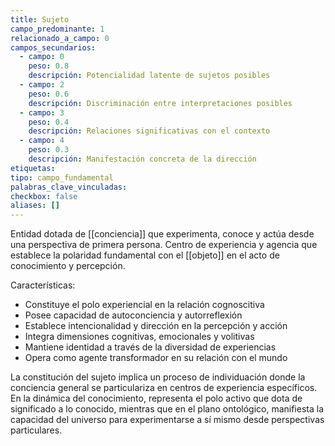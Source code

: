 ```yaml
---
title: Sujeto
campo_predominante: 1
relacionado_a_campo: 0
campos_secundarios:
  - campo: 0
    peso: 0.8
    descripción: Potencialidad latente de sujetos posibles
  - campo: 2
    peso: 0.6
    descripción: Discriminación entre interpretaciones posibles
  - campo: 3
    peso: 0.4
    descripción: Relaciones significativas con el contexto
  - campo: 4
    peso: 0.3
    descripción: Manifestación concreta de la dirección
etiquetas: 
tipo: campo_fundamental
palabras_clave_vinculadas: 
checkbox: false
aliases: []
---
```


Entidad dotada de [[conciencia]] que experimenta, conoce y actúa desde una perspectiva de primera persona. Centro de experiencia y agencia que establece la polaridad fundamental con el [[objeto]] en el acto de conocimiento y percepción.

Características:
- Constituye el polo experiencial en la relación cognoscitiva
- Posee capacidad de autoconciencia y autorreflexión
- Establece intencionalidad y dirección en la percepción y acción
- Integra dimensiones cognitivas, emocionales y volitivas
- Mantiene identidad a través de la diversidad de experiencias
- Opera como agente transformador en su relación con el mundo

La constitución del sujeto implica un proceso de individuación donde la conciencia general se particulariza en centros de experiencia específicos. En la dinámica del conocimiento, representa el polo activo que dota de significado a lo conocido, mientras que en el plano ontológico, manifiesta la capacidad del universo para experimentarse a sí mismo desde perspectivas particulares.